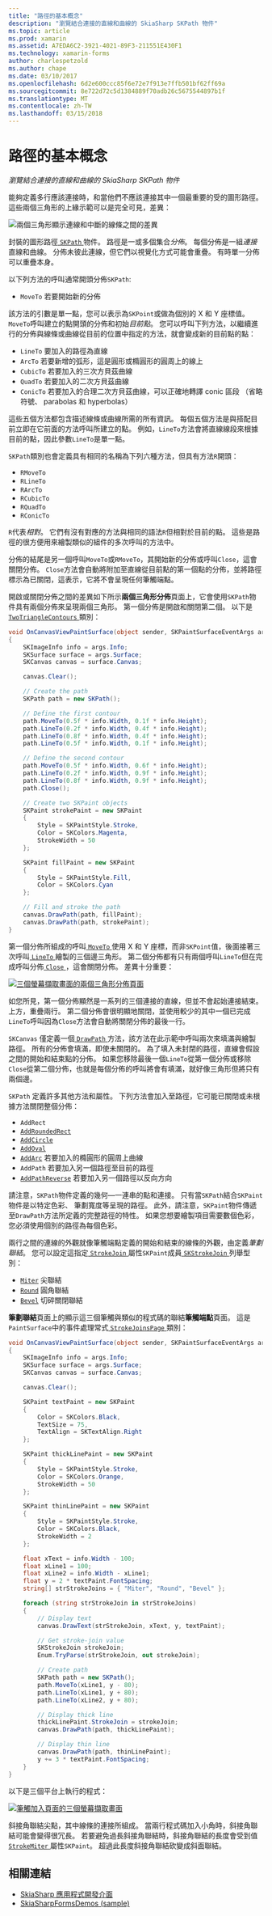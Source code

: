 ```yaml
---
title: "路徑的基本概念"
description: "瀏覽結合連接的直線和曲線的 SkiaSharp SKPath 物件"
ms.topic: article
ms.prod: xamarin
ms.assetid: A7EDA6C2-3921-4021-89F3-211551E430F1
ms.technology: xamarin-forms
author: charlespetzold
ms.author: chape
ms.date: 03/10/2017
ms.openlocfilehash: 6d2e600ccc85f6e72e7f913e7ffb501bf62ff69a
ms.sourcegitcommit: 8e722d72c5d1384889f70adb26c5675544897b1f
ms.translationtype: MT
ms.contentlocale: zh-TW
ms.lasthandoff: 03/15/2018
---
```

# <a name="path-basics"></a>路徑的基本概念

_瀏覽結合連接的直線和曲線的 SkiaSharp SKPath 物件_

能夠定義多行應該連接時，和當他們不應該連接其中一個最重要的受的圖形路徑。 這些兩個三角形的上緣示範可以是完全可見，差異：

![](paths-images/connectedlinesexample.png "兩個三角形顯示連線和中斷的線條之間的差異")

封裝的圖形路徑[ `SKPath` ](https://developer.xamarin.com/api/type/SkiaSharp.SKPath/)物件。 路徑是一或多個集合*分佈*。 每個分佈是一組*連接*直線和曲線。 分佈未彼此連線，但它們以視覺化方式可能會重疊。 有時單一分佈可以重疊本身。

以下列方法的呼叫通常開頭分佈`SKPath`:

- `MoveTo` 若要開始新的分佈

該方法的引數是單一點，您可以表示為`SKPoint`或做為個別的 X 和 Y 座標值。 `MoveTo`呼叫建立的點開頭的分佈和初始*目前點*。 您可以呼叫下列方法，以繼續進行的分佈與線條或曲線從目前的位置中指定的方法，就會變成新的目前點的點：

- `LineTo` 要加入的路徑為直線
- `ArcTo` 若要新增的弧形，這是圓形或橢圓形的圓周上的線上
- `CubicTo` 若要加入的三次方貝茲曲線
- `QuadTo` 若要加入的二次方貝茲曲線
- `ConicTo` 若要加入的合理二次方貝茲曲線，可以正確地轉譯 conic 區段 （省略符號、 parabolas 和 hyperbolas）

這些五個方法都包含描述線條或曲線所需的所有資訊。 每個五個方法是與搭配目前立即在它前面的方法呼叫所建立的點。 例如，`LineTo`方法會將直線線段來根據目前的點，因此參數`LineTo`是單一點。

`SKPath`類別也會定義具有相同的名稱為下列六種方法，但具有方法`R`開頭：

- `RMoveTo`
- `RLineTo`
- `RArcTo`
- `RCubicTo`
- `RQuadTo`
- `RConicTo`

`R`代表*相對*。 它們有沒有對應的方法與相同的語法`R`但相對於目前的點。 這些是路徑的很方便用來繪製類似的組件的多次呼叫的方法中。

分佈的結尾是另一個呼叫`MoveTo`或`RMoveTo`，其開始新的分佈或呼叫`Close`，這會關閉分佈。 `Close`方法會自動將附加至直線從目前點的第一個點的分佈，並將路徑標示為已關閉，這表示，它將不會呈現任何筆觸端點。

開啟或關閉分佈之間的差異如下所示**兩個三角形分佈**頁面上，它會使用`SKPath`物件具有兩個分佈來呈現兩個三角形。 第一個分佈是開啟和關閉第二個。 以下是[ `TwoTriangleContours` ](https://github.com/xamarin/xamarin-forms-samples/blob/master/SkiaSharpForms/SkiaSharpFormsDemos/SkiaSharpFormsDemos/SkiaSharpFormsDemos/LinesAndPaths/TwoTriangleContoursPage.cs)類別：

```csharp
void OnCanvasViewPaintSurface(object sender, SKPaintSurfaceEventArgs args)
{
    SKImageInfo info = args.Info;
    SKSurface surface = args.Surface;
    SKCanvas canvas = surface.Canvas;

    canvas.Clear();

    // Create the path
    SKPath path = new SKPath();

    // Define the first contour
    path.MoveTo(0.5f * info.Width, 0.1f * info.Height);
    path.LineTo(0.2f * info.Width, 0.4f * info.Height);
    path.LineTo(0.8f * info.Width, 0.4f * info.Height);
    path.LineTo(0.5f * info.Width, 0.1f * info.Height);

    // Define the second contour
    path.MoveTo(0.5f * info.Width, 0.6f * info.Height);
    path.LineTo(0.2f * info.Width, 0.9f * info.Height);
    path.LineTo(0.8f * info.Width, 0.9f * info.Height);
    path.Close();

    // Create two SKPaint objects
    SKPaint strokePaint = new SKPaint
    {
        Style = SKPaintStyle.Stroke,
        Color = SKColors.Magenta,
        StrokeWidth = 50
    };

    SKPaint fillPaint = new SKPaint
    {
        Style = SKPaintStyle.Fill,
        Color = SKColors.Cyan
    };

    // Fill and stroke the path
    canvas.DrawPath(path, fillPaint);
    canvas.DrawPath(path, strokePaint);
}
```

第一個分佈所組成的呼叫[ `MoveTo` ](https://developer.xamarin.com/api/member/SkiaSharp.SKPath.MoveTo/p/System.Single/System.Single/)使用 X 和 Y 座標，而非`SKPoint`值，後面接著三次呼叫[ `LineTo` ](https://developer.xamarin.com/api/member/SkiaSharp.SKPath.LineTo/p/System.Single/System.Single/)繪製的三個邊三角形。 第二個分佈都有只有兩個呼叫`LineTo`但在完成呼叫分佈[ `Close` ](https://developer.xamarin.com/api/member/SkiaSharp.SKPath.Close()/)，這會關閉分佈。 差異十分重要：

[![](paths-images/twotrianglecontours-small.png "三個螢幕擷取畫面的兩個三角形分佈頁面")](paths-images/twotrianglecontours-large.png#lightbox "的兩個三角形分佈頁面的三個螢幕擷取畫面")

如您所見，第一個分佈顯然是一系列的三個連接的直線，但並不會起始連接結束。 上方，重疊兩行。 第二個分佈會很明顯地關閉，並使用較少的其中一個已完成`LineTo`呼叫因為`Close`方法會自動將關閉分佈的最後一行。

`SKCanvas` 僅定義一個[ `DrawPath` ](https://developer.xamarin.com/api/member/SkiaSharp.SKCanvas.DrawPath/p/SkiaSharp.SKPath/SkiaSharp.SKPaint/)方法，該方法在此示範中呼叫兩次來填滿與繪製路徑。 所有的分佈會填滿，即使未關閉的。 為了填入未封閉的路徑，直線會假設之間的開始和結束點的分佈。 如果您移除最後一個`LineTo`從第一個分佈或移除`Close`從第二個分佈，也就是每個分佈的呼叫將會有填滿，就好像三角形但將只有兩個邊。

`SKPath` 定義許多其他方法和屬性。 下列方法會加入至路徑，它可能已關閉或未根據方法關閉整個分佈：

- `AddRect`
- [`AddRoundedRect`](https://developer.xamarin.com/api/member/SkiaSharp.SKPath.AddRoundedRect/p/SkiaSharp.SKRect/System.Single/System.Single/SkiaSharp.SKPathDirection/)
- [`AddCircle`](https://developer.xamarin.com/api/member/SkiaSharp.SKPath.AddCircle/p/System.Single/System.Single/System.Single/SkiaSharp.SKPathDirection/)
- [`AddOval`](https://developer.xamarin.com/api/member/SkiaSharp.SKPath.AddOval/p/SkiaSharp.SKRect/SkiaSharp.SKPathDirection/)
- [`AddArc`](https://developer.xamarin.com/api/member/SkiaSharp.SKPath.AddArc/p/SkiaSharp.SKRect/System.Single/System.Single/) 若要加入的橢圓形的圓周上曲線
- `AddPath` 若要加入另一個路徑至目前的路徑
- [`AddPathReverse`](https://developer.xamarin.com/api/member/SkiaSharp.SKPath.AddPathReverse/p/SkiaSharp.SKPath/) 若要加入另一個路徑以反向方向

請注意，`SKPath`物件定義的幾何&mdash;一連串的點和連接。 只有當`SKPath`結合`SKPaint`物件是以特定色彩、 筆劃寬度等呈現的路徑。 此外，請注意，`SKPaint`物件傳遞至`DrawPath`方法所定義的完整路徑的特性。 如果您想要繪製項目需要數個色彩，您必須使用個別的路徑為每個色彩。

兩行之間的連線的外觀就像筆觸端點定義的開始和結束的線條的外觀，由定義*筆劃聯結*。 您可以設定這指定[ `StrokeJoin` ](https://developer.xamarin.com/api/property/SkiaSharp.SKPaint.StrokeJoin/)屬性`SKPaint`成員[ `SKStrokeJoin` ](https://developer.xamarin.com/api/type/SkiaSharp.SKStrokeJoin/)列舉型別：

- [`Miter`](https://developer.xamarin.com/api/field/SkiaSharp.SKStrokeJoin.Miter/) 尖聯結
- [`Round`](https://developer.xamarin.com/api/field/SkiaSharp.SKStrokeJoin.Round/) 圓角聯結
- [`Bevel`](https://developer.xamarin.com/api/field/SkiaSharp.SKStrokeJoin.Bevel/) 切碎關閉聯結

**筆劃聯結**頁面上的顯示這三個筆觸與類似的程式碼的聯結**筆觸端點**頁面。 這是`PaintSurface`中的事件處理常式[ `StrokeJoinsPage` ](https://github.com/xamarin/xamarin-forms-samples/blob/master/SkiaSharpForms/SkiaSharpFormsDemos/SkiaSharpFormsDemos/SkiaSharpFormsDemos/LinesAndPaths/StrokeJoinsPage.cs)類別：

```csharp
void OnCanvasViewPaintSurface(object sender, SKPaintSurfaceEventArgs args)
{
    SKImageInfo info = args.Info;
    SKSurface surface = args.Surface;
    SKCanvas canvas = surface.Canvas;

    canvas.Clear();

    SKPaint textPaint = new SKPaint
    {
        Color = SKColors.Black,
        TextSize = 75,
        TextAlign = SKTextAlign.Right
    };

    SKPaint thickLinePaint = new SKPaint
    {
        Style = SKPaintStyle.Stroke,
        Color = SKColors.Orange,
        StrokeWidth = 50
    };

    SKPaint thinLinePaint = new SKPaint
    {
        Style = SKPaintStyle.Stroke,
        Color = SKColors.Black,
        StrokeWidth = 2
    };

    float xText = info.Width - 100;
    float xLine1 = 100;
    float xLine2 = info.Width - xLine1;
    float y = 2 * textPaint.FontSpacing;
    string[] strStrokeJoins = { "Miter", "Round", "Bevel" };

    foreach (string strStrokeJoin in strStrokeJoins)
    {
        // Display text
        canvas.DrawText(strStrokeJoin, xText, y, textPaint);

        // Get stroke-join value
        SKStrokeJoin strokeJoin;
        Enum.TryParse(strStrokeJoin, out strokeJoin);

        // Create path
        SKPath path = new SKPath();
        path.MoveTo(xLine1, y - 80);
        path.LineTo(xLine1, y + 80);
        path.LineTo(xLine2, y + 80);

        // Display thick line
        thickLinePaint.StrokeJoin = strokeJoin;
        canvas.DrawPath(path, thickLinePaint);

        // Display thin line
        canvas.DrawPath(path, thinLinePaint);
        y += 3 * textPaint.FontSpacing;
    }
}
```

以下是三個平台上執行的程式：

[![](paths-images/strokejoins-small.png "筆觸加入頁面的三個螢幕擷取畫面")](paths-images/strokejoins-large.png#lightbox "筆劃加入頁面的三個螢幕擷取畫面")

斜接角聯結尖點，其中線條的連接所組成。 當兩行程式碼加入小角時，斜接角聯結可能會變得很冗長。 若要避免過長斜接角聯結時，斜接角聯結的長度會受到值[ `StrokeMiter` ](https://developer.xamarin.com/api/property/SkiaSharp.SKPaint.StrokeMiter/)屬性`SKPaint`。 超過此長度斜接角聯結砍變成斜面聯結。


## <a name="related-links"></a>相關連結

- [SkiaSharp 應用程式開發介面](https://developer.xamarin.com/api/root/SkiaSharp/)
- [SkiaSharpFormsDemos (sample)](https://developer.xamarin.com/samples/xamarin-forms/SkiaSharpForms/SkiaSharpFormsDemos/)
